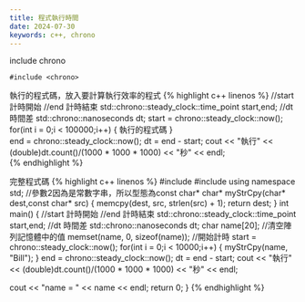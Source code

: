 ```yaml
---
title: 程式執行時間
date: 2024-07-30
keywords: c++, chrono 
---
```


include chrono
```
#include <chrono>
```

執行的程式碼，放入要計算執行效率的程式
{% highlight c++ linenos %}
  //start 計時開始
  //end 計時結束
  std::chrono::steady_clock::time_point start,end;
  //dt 時間差
  std::chrono::nanoseconds dt;
  start = chrono::steady_clock::now(); 
  for(int i = 0;i < 100000;i++) {
    執行的程式碼
  }   
  end = chrono::steady_clock::now();
  dt = end - start;
  cout << "執行" << (double)dt.count()/(1000 * 1000 * 1000) << "秒" << endl;  
{% endhighlight %}

完整程式碼
{% highlight c++ linenos %}
#include <iostream>
#include <chrono>
using namespace std;
//參數2因為是常數字串，所以型態為const char*
char* myStrCpy(char* dest,const char* src) {
  memcpy(dest, src, strlen(src) + 1);
  return dest;
}
int main() {
  //start 計時開始
  //end 計時結束
  std::chrono::steady_clock::time_point start,end;
  //dt 時間差
  std::chrono::nanoseconds dt;
  char name[20];
  //清空陣列記憶體中的值
  memset(name, 0, sizeof(name));
  //開始計時
  start = chrono::steady_clock::now();
  for(int i = 0;i < 10000;i++) {
    myStrCpy(name, "Bill");
  }
  end = chrono::steady_clock::now();
  dt = end - start;
  cout << "執行" << (double)dt.count()/(1000 * 1000 * 1000) << "秒" << endl;
  
  cout << "name = " << name << endl;
  return 0;
}
{% endhighlight %}